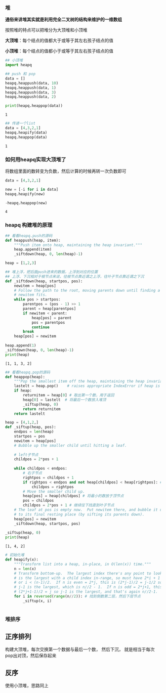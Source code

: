 ### 堆


**通俗来讲堆其实就是利用完全二叉树的结构来维护的一维数组**  

按照堆的特点可以把堆分为大顶堆和小顶堆

**大顶堆**：每个结点的值都大于或等于其左右孩子结点的值

**小顶堆**：每个结点的值都小于或等于其左右孩子结点的值



```python
## 小顶堆
import heapq  
```


```python
## push 和 pop
data = []
heapq.heappush(data, 10)
heapq.heappush(data, 1)
heapq.heappush(data, 3)
heapq.heappush(data, 2)

print(heapq.heappop(data))
```

    1



```python
## 传递一个list
data = [4,3,2,1]
heapq.heapify(data)
heapq.heappop(data)
```




    1



### 如何用heapq实现大顶堆了
将数组里面的数转变为负数，然后计算的时候再转一次负数即可 


```python
data = [4,3,2,1]

new = [-i for i in data]
heapq.heapify(new)

-heapq.heappop(new)
```




    4



### heapq 构建堆的原理


```python
## 看看heapq.push的源码
def heappush(heap, item):
    """Push item onto heap, maintaining the heap invariant."""
    heap.append(item)
    _siftdown(heap, 0, len(heap)-1)
```


```python
heap = [1,2,3]

## 堆上浮，把后面push进来的数据，上浮到对应的位置
## 上浮、下沉相对于根节点来说，往根节点靠近谓之上浮，往叶子节点靠近谓之下沉
def _siftdown(heap, startpos, pos):
    newitem = heap[pos]
    # Follow the path to the root, moving parents down until finding a place
    # newitem fits.
    while pos > startpos:
        parentpos = (pos - 1) >> 1
        parent = heap[parentpos]
        if newitem < parent:
            heap[pos] = parent
            pos = parentpos
            continue
        break
    heap[pos] = newitem
    
heap.append(1)
_siftdown(heap, 0, len(heap)-1)
print(heap)
```

    [1, 1, 3, 2]



```python
## 看看heapq.pop的源码
def heappop(heap):
    """Pop the smallest item off the heap, maintaining the heap invariant."""
    lastelt = heap.pop()    # raises appropriate IndexError if heap is empty  # 抛出最后一个数
    if heap:
        returnitem = heap[0] # 取出第一个数，用于返回
        heap[0] = lastelt  # 将最后一个数放入堆顶
        _siftup(heap, 0) 
        return returnitem
    return lastelt
```


```python
heap = [4,1,2,]
def _siftup(heap, pos):
    endpos = len(heap)
    startpos = pos
    newitem = heap[pos]
    # Bubble up the smaller child until hitting a leaf.
    
    # left子节点
    childpos = 2*pos + 1    
    
    while childpos < endpos:
        # 右子节点
        rightpos = childpos + 1
        if rightpos < endpos and not heap[childpos] < heap[rightpos]: # 如果左子节大于右子节点，那么就设为右子节点
            childpos = rightpos
        # Move the smaller child up.
        heap[pos] = heap[childpos] # 将最小的数放于顶节点
        pos = childpos
        childpos = 2*pos + 1 # 继续往下找直到叶子节点
    # The leaf at pos is empty now.  Put newitem there, and bubble it up
    # to its final resting place (by sifting its parents down).
    heap[pos] = newitem
    _siftdown(heap, startpos, pos)
    
_siftup(heap, 0)
print(heap)
```

    [1, 4, 2]



```python
# 初始化堆
def heapify(x):
    """Transform list into a heap, in-place, in O(len(x)) time."""
    n = len(x)
    # Transform bottom-up.  The largest index there's any point to looking at
    # is the largest with a child index in-range, so must have 2*i + 1 < n,
    # or i < (n-1)/2.  If n is even = 2*j, this is (2*j-1)/2 = j-1/2 so
    # j-1 is the largest, which is n//2 - 1.  If n is odd = 2*j+1, this is
    # (2*j+1-1)/2 = j so j-1 is the largest, and that's again n//2-1.
    for i in reversed(range(n//2)): # 找到倒数第二层，然后下层节点
        _siftup(x, i) 
    
```

### 堆排序

## 正序排列

构建大顶堆，每次交换第一个数据与最后一个数， 然后下沉， 就是相当于每次pop出对顶，然后保存起来

## 反序

使用小顶堆，思路同上

